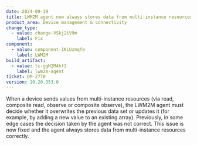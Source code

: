 ```yaml
---
date: 2024-09-19
title: LWM2M agent now always stores data from multi-instance resources correctly
product_area: Device management & connectivity
change_type:
  - value: change-VSkj2iV9m
    label: Fix
component:
  - value: component-1KLUzmqfe
    label: LWM2M
build_artifact:
  - value: tc-ggH2M4hf3
    label: lwm2m-agent
ticket: DM-2770
version: 10.20.353.0
---
```

When a device sends values from multi-instance resources (via read, composite read, observe or composite observe), the LWM2M agent must decide whether it overwrites the previous data set or updates it (for example, by adding a new value to an existing array). Previously, in some edge cases the decision taken by the agent was not correct. This issue is now fixed and the agent always stores data from multi-instance resources correctly.  
